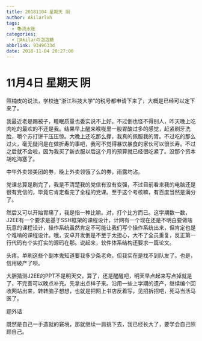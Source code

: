 ```yaml
---
title: 20181104 星期天 阴
author: Akilarlxh
tags:
  - 📚流水账
categories:
  - 🍬Akilarの泡泡糖
abbrlink: 9349633d
date: 2018-11-04 20:27:00
---
```

# 11月4日 星期天 阴

照楠皮的说法，学校连“浙江科技大学”的税号都申请下来了，大概是已经可以定下来了。

我最近老是踢被子，睡眠质量也委实说不上好。不过倒也怪不得别人，昨天晚上吃肉吃的最欢的不还是我。结果早上醒来喉咙里一股胃酸过多的感觉，赶紧刷牙洗脸，嚼个苏打饼干压压惊。大晚上还吃那么撑，我真的佩服我的胃。不过吃的那么过火，毫无疑问是在做折寿的事吧，我可不觉得暴饮暴食的家伙可以很长寿。不过之后就不会啦，因为我买了新衣服以后这个月的预算就已经很吃紧了。没那个资本胡吃海塞了。

中午外卖领美团的券，晚上外卖领饿了么的券，雨露均沾。

党课总算是刷完了，我是不清楚我的党信有没有变强，不过目前看来我的电脑还是很有党信的，毕竟它肯定看完了全程的党课。至于这个考核嘛，有百度当然是满分了。

然后又可以开始胃痛了，我是指一种比喻。对，打个比方而已。这学期数一数，J2EE有一个要求是基于SSH框架的课程设计，计网有一个现在还是不明白要做啥玩意的课程设计，操作系统虽然肯定不可能让我们写个操作系统出来，但肯定也是个难啃的课程设计。哦，安卓开发倒是不至于太担心，大不了全员重复，反正第一行代码有个实打实的源码在那。说起来，软件体系结构还要求一篇论文。

头疼。单刷这些个副本鬼知道要我多少条老命。但我实在是找不到队友了。也是，信用破产了呗。

大胆猜测J2EE的PPT不是明天交，算了，还是醒醒吧，明天早点起来写点掉就是了，不完善可以晚点补充。先拿出点样子来。沿用一些上学期的遗产，继续编个回收网站出来，转转脑子想想，也就是把网上书店反着写，见招拆招吧，死马当活马医了。

题外话

既然是自己一手造就的窘境，那就继续一肩挑下去，我已经长大了，要学会自己照顾自己。

